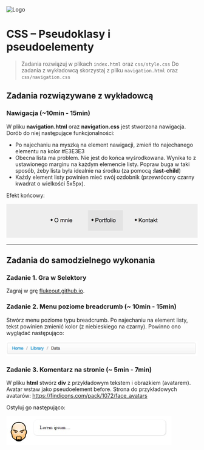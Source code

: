 <img alt="Logo" src="http://coderslab.pl/svg/logo-coderslab.svg" width="400">

# CSS &ndash; Pseudoklasy i pseudoelementy


> Zadania rozwiązuj w plikach ```index.html``` oraz ```css/style.css```
> Do zadania z wykładowcą skorzystaj z pliku `navigation.html` oraz `css/navigation.css`

## Zadania rozwiązywane z wykładowcą

### Nawigacja (~10min - 15min)

W pliku **navigation.html** oraz **navigation.css** jest stworzona nawigacja. Dorób do niej następujące funkcjonalności:

* Po najechaniu na myszką na element nawigacji, zmień tło najechanego elementu na kolor #E3E3E3
* Obecna lista ma problem. Nie jest do końca wyśrodkowana. Wynika to z ustawionego marginu na każdym elemencie listy. Popraw buga w taki sposób, żeby lista była idealnie na środku (za pomocą **:last-child**)
* Każdy element listy powinien mieć swój ozdobnik (przewrócony czarny kwadrat o wielkości 5x5px).

Efekt końcowy:

![nawigacja](images/nawigacja.png)

-------------------------------------------------------------------------------

## Zadania do samodzielnego wykonania


### Zadanie 1. Gra w Selektory

Zagraj w grę [flukeout.github.io](http://flukeout.github.io/).

### Zadanie 2. Menu poziome breadcrumb (~ 10min - 15min)

Stwórz menu poziome typu breadcrumb. Po najechaniu na element listy, tekst powinien zmienić kolor (z niebieskiego na czarny). Powinno ono wyglądać następująco:

![breadcrumb](images/breadcrumb.png)

### Zadanie 3. Komentarz na stronie (~ 5min - 7min)
W pliku **html** stwórz **div** z przykładowym tekstem i obrazkiem (avatarem). Avatar wstaw jako pseudoelement before. Strona do przykładowych avatarów: https://findicons.com/pack/1072/face_avatars

Ostyluj go następująco:

![avatar](images/avatar.jpg)
